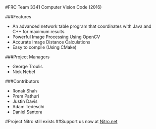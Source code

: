 #FRC Team 3341 Computer Vision Code (2016)

###Features
* An advanced network table program that coordinates with Java and C++ for maximum results
* Powerful Image Processing Using OpenCV
* Accurate Image Distance Calculations
* Easy to compile (Using CMake)

###Project Managers
* George Troulis
* Nick Nebel

###Contributors
* Ronak Shah
* Prem Pathuri
* Justin Davis
* Adam Tedeschi
* Daniel Santora






























#Project Nitro still exists
##Support us now at <a href="https://shahindustries.one">Nitro.net</a>
